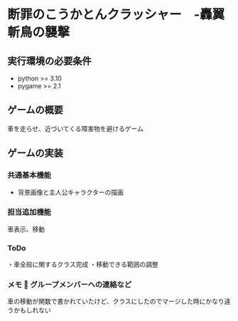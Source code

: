 #  断罪のこうかとんクラッシャー　-轟翼斬鳥の襲撃
## 実行環境の必要条件
* python >= 3.10
* pygame >= 2.1
## ゲームの概要
車を走らせ、近づいてくる障害物を避けるゲーム
## ゲームの実装
### 共通基本機能
* 背景画像と主人公キャラクターの描画
### 担当追加機能
車表示、移動
### ToDo 
・車全般に関するクラス完成
・移動できる範囲の調整
### メモ  グループメンバーへの連絡など
車の移動が関数で書かれていたけど、クラスにしたのでマージした時にかなり違うかもしれない
